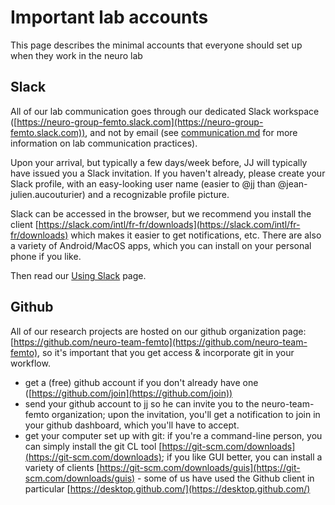 
# Important lab accounts

This page describes the minimal accounts that everyone should set up when they work in the neuro lab

## Slack

All of our lab communication goes through our dedicated Slack workspace ([https://neuro-group-femto.slack.com](https://neuro-group-femto.slack.com)), and not by email (see [communication.md](../being-a-lab-member/how-we-do-things/communication.md "mention") for more information on lab communication practices).&#x20;

Upon your arrival, but typically a few days/week before, JJ will typically have issued you a Slack invitation. If you haven't already, please create your Slack profile, with an easy-looking user name (easier to @jj than @jean-julien.aucouturier) and a recognizable profile picture.&#x20;

Slack can be accessed in the browser, but we recommend you install the client [https://slack.com/intl/fr-fr/downloads](https://slack.com/intl/fr-fr/downloads) which makes it easier to get notifications, etc. There are also a variety of Android/MacOS apps, which you can install on your personal phone if you like. 

Then read our [Using Slack](../../being-a-lab-member/how-we-do-things/using-slack/) page. 

## Github

All of our research projects are hosted on our github organization page: [https://github.com/neuro-team-femto](https://github.com/neuro-team-femto), so it's important that you get access & incorporate git in your workflow.&#x20;

* get a (free) github account if you don't already have one ([https://github.com/join](https://github.com/join))
* send your github account to jj so he can invite you to the neuro-team-femto organization; upon the invitation, you'll get a notification to join in your github dashboard, which you'll have to accept.&#x20;
* get your computer set up with git: if you're a command-line person, you can simply install the git CL tool [https://git-scm.com/downloads](https://git-scm.com/downloads); if you like GUI better, you can install a variety of clients [https://git-scm.com/downloads/guis](https://git-scm.com/downloads/guis) - some of us have used the Github client in particular [https://desktop.github.com/](https://desktop.github.com/)


